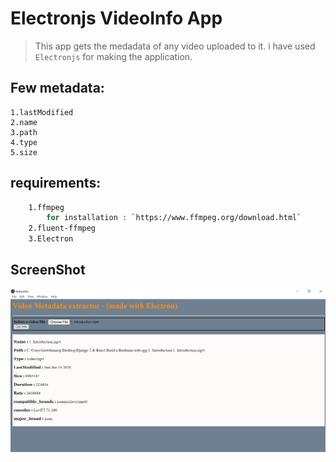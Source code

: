 # Electronjs VideoInfo App
> This app gets the medadata of any video uploaded to it. i have used `Electronjs` for making the application.

## Few metadata:
    1.lastModified
    2.name
    3.path
    4.type
    5.size

## requirements:
```sh
    1.ffmpeg
        for installation : `https://www.ffmpeg.org/download.html`
    2.fluent-ffmpeg
    3.Electron
```

## ScreenShot
![](screenshot/1.PNG)